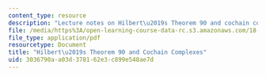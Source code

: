```yaml
---
content_type: resource
description: "Lecture notes on Hilbert\u2019s Theorem 90 and cochain complexes."
file: /media/https%3A/open-learning-course-data-rc.s3.amazonaws.com/18-786-number-theory-ii-class-field-theory-spring-2016/3036790aa03d378162e3c899e548ae7d_MIT18_786S16_lec9.pdf
file_type: application/pdf
resourcetype: Document
title: "Hilbert\u2019s Theorem 90 and Cochain Complexes"
uid: 3036790a-a03d-3781-62e3-c899e548ae7d
---
```


